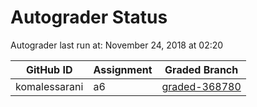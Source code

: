 # Autograder Status
Autograder last run at: November 24, 2018 at 02:20

| GitHub ID | Assignment | Graded Branch |
|-----------|------------|---------------|
| komalessarani | a6 | [graded-368780](https://github.com/Fall2018COMP401-001/a6-komalessarani/tree/graded-368780) | 
